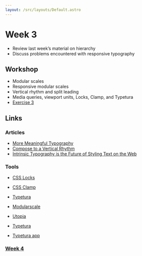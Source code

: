 ```yaml
---
layout: /src/layouts/Default.astro
---
```


<!-- @format -->

# Week 3

- Review last week’s material on hierarchy
- Discuss problems encountered with responsive typography

## Workshop

- Modular scales
- Responsive modular scales
- Vertical rhythm and split leading
- Media queries, viewport units, Locks, Clamp, and Typetura
- [Exercise 3](https://codepen.io/scottkellum/pen/qBYxooj)

## Links

### Articles

- [More Meaningful Typography](https://alistapart.com/article/more-meaningful-typography/)
- [Compose to a Vertical Rhythm](https://24ways.org/2006/compose-to-a-vertical-rhythm/)
- [Intrinsic Typography is the Future of Styling Text on the Web](https://css-tricks.com/intrinsic-typography-is-the-future-of-styling-text-on-the-web/)

### Tools

- [CSS Locks](https://blog.typekit.com/2016/08/17/flexible-typography-with-css-locks/)
- [CSS Clamp](https://developer.mozilla.org/en-US/docs/Web/CSS/clamp)
- [Typetura](https://docs.typetura.com/creating-with-typetura/creating-your-own-typographic-system)

- [Modularscale](https://www.modularscale.com/)
- [Utopia](https://utopia.fyi/type/calculator/)
- [Typetura](https://docs.typetura.com/)
- [Typetura app](https://app.typetura.com/)

### [Week 4](/week4)
